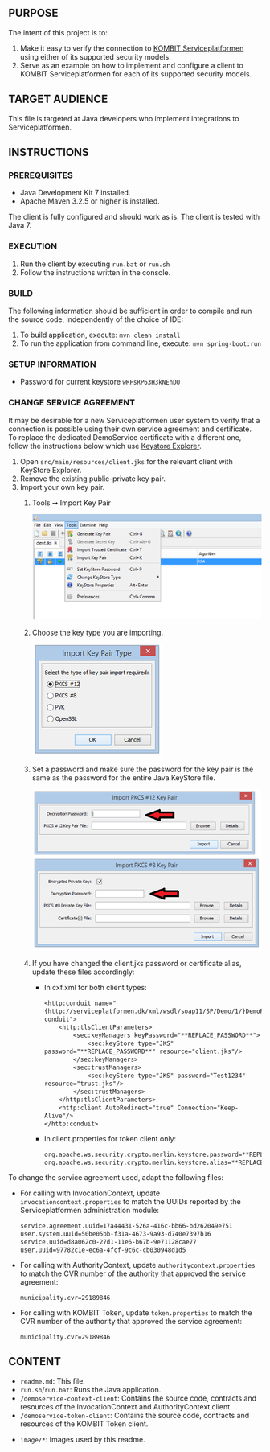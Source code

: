 ## PURPOSE

The intent of this project is to:
1. Make it easy to verify the connection to [KOMBIT Serviceplatformen](https://www.serviceplatformen.dk) using either of its supported security models.
2. Serve as an example on how to implement and configure a client to KOMBIT Serviceplatformen for each of its supported
   security models.

## TARGET AUDIENCE

This file is targeted at Java developers who implement integrations to Serviceplatformen.

## INSTRUCTIONS

### PREREQUISITES

 * Java Development Kit 7 installed.
 * Apache Maven 3.2.5 or higher is installed.
 
The client is fully configured and should work as is. The client is tested with Java 7.

### EXECUTION

1. Run the client by executing `run.bat` or `run.sh`
2. Follow the instructions written in the console.

### BUILD

The following information should be sufficient in order to compile and run the source code, independently of the choice of IDE:

1. To build application, execute: `mvn clean install`
2. To run the application from command line, execute: `mvn spring-boot:run`

### SETUP INFORMATION

* Password for current keystore `wRFsRP63H3kNEhDU`

### CHANGE SERVICE AGREEMENT

It may be desirable for a new Serviceplatformen user system to verify that a connection is possible using their own service agreement and certificate.
To replace the dedicated DemoService certificate with a different one, follow the instructions below which use [Keystore Explorer](http://keystore-explorer.org/). 

1. Open `src/main/resources/client.jks` for the relevant client with KeyStore Explorer.
2. Remove the existing public-private key pair.
3. Import your own key pair.
    1. Tools ➞ Import Key Pair
    
        ![alt tag](image/import.png)
        
    2. Choose the key type you are importing.
    
        ![alt tag](image/type.png)
        
    3. Set a password and make sure the password for the key pair is the same as the password for the entire Java KeyStore file.
    
        ![alt tag](image/password.png)
        
    4. If you have changed the client.jks password or certificate alias, update these files accordingly:
        * In cxf.xml for both client types: 
            ```
            <http:conduit name="{http://serviceplatformen.dk/xml/wsdl/soap11/SP/Demo/1/}DemoPort.http-conduit">
                <http:tlsClientParameters>
                    <sec:keyManagers keyPassword="**REPLACE_PASSWORD**">
                        <sec:keyStore type="JKS" password="**REPLACE_PASSWORD**" resource="client.jks"/>
                    </sec:keyManagers>
                    <sec:trustManagers>
                        <sec:keyStore type="JKS" password="Test1234" resource="trust.jks"/>
                    </sec:trustManagers>
                </http:tlsClientParameters>
                <http:client AutoRedirect="true" Connection="Keep-Alive"/>
            </http:conduit>
            ```
        * In client.properties for token client only:
            ```
            org.apache.ws.security.crypto.merlin.keystore.password=**REPLACE_PASSWORD**
            org.apache.ws.security.crypto.merlin.keystore.alias=**REPLACE_KEY_ALIAS/NAME**
            ```    

To change the service agreement used, adapt the following files:

* For calling with InvocationContext, update `invocationcontext.properties` to match the UUIDs reported by the
  Serviceplatformen administration module:
  ```
  service.agreement.uuid=17a44431-526a-416c-bb66-bd262049e751
  user.system.uuid=50be05bb-f31a-4673-9a93-d740e7397b16
  service.uuid=d8a062c0-27d1-11e6-b67b-9e71128cae77
  user.uuid=97782c1e-ec6a-4fcf-9c6c-cb030948d1d5
  ```
* For calling with AuthorityContext, update `authoritycontext.properties` to match the CVR number of the authority
  that approved the service agreement:
  ```
  municipality.cvr=29189846
  ```
* For calling with KOMBIT Token, update `token.properties` to match the CVR number of the authority
  that approved the service agreement:
  ```
  municipality.cvr=29189846
  ```

## CONTENT
* `readme.md`: This file.
* `run.sh`/`run.bat`: Runs the Java application.
* `/demoservice-context-client`: Contains the source code, contracts and resources of the InvocationContext and AuthorityContext client.
* `/demoservice-token-client`: Contains the source code, contracts and resources of the KOMBIT Token client.
- `image/*`: Images used by this readme.